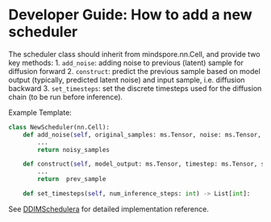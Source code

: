 # Developer Guide: How to add a new scheduler

The scheduler class should inherit from mindspore.nn.Cell, and provide two key methods:
    1. `add_noise`: adding noise to previous (latent) sample for diffusion forward
    2. `construct`: predict the previous sample based on model output (typically, predicted latent noise) and input sample, i.e. diffusion backward
    3. `set_timesteps`: set the discrete timesteps used for the diffusion chain (to be run before inference).


Example Template:

```python
class NewScheduler(nn.Cell):
    def add_noise(self, original_samples: ms.Tensor, noise: ms.Tensor, timestep: int) -> ms.Tensor:
	    ...
        return noisy_samples

    def construct(self, model_output: ms.Tensor, timestep: ms.Tensor, sample: ms.Tensor) -> ms.Tensor:
	    ...
	    return  prev_sample

    def set_timesteps(self, num_inference_steps: int) -> List[int]:

```

See [DDIMSchedulera](./ddim_scheduler.py) for detailed implementation reference.
